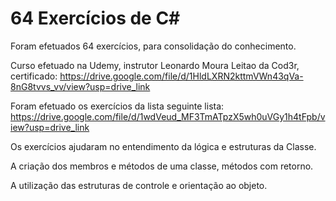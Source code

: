 # 64 Exercícios de C#

Foram efetuados 64 exercícios, para consolidação do conhecimento.

Curso efetuado na Udemy, instrutor Leonardo Moura Leitao da Cod3r, certificado: https://drive.google.com/file/d/1HldLXRN2kttmVWn43qVa-8nG8tvvs_vv/view?usp=drive_link

Foram efetuado os exercícios da lista seguinte lista: https://drive.google.com/file/d/1wdVeud_MF3TmATpzX5wh0uVGy1h4tFpb/view?usp=drive_link

Os exercícios ajudaram no entendimento da lógica e estruturas da Classe.

A criação dos membros e métodos de uma classe, métodos com retorno.

A utilização das estruturas de controle e orientação ao objeto.